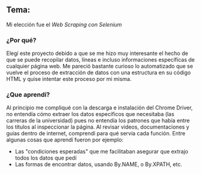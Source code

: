 ## Tema:
Mi elección fue el _Web Scraping con Selenium_
### ¿Por qué?
Elegí este proyecto debido a que se me hizo muy interesante el hecho de que se puede recopilar datos, líneas e incluso informaciones específicas de cualquier página web. Me pareció bastante curioso lo automatizado que se vuelve el proceso de extracción de datos con una estructura en su código HTML y quise intentar este proceso por mi misma.

### ¿Que aprendí?
Al principio me compliqué con la descarga e instalación del Chrome Driver, no entendía cómo extraer los datos específicos que necesitaba (las carreras de la universidad) pues no entendía los patrones que había entre los títulos al inspeccionar la página. Al revisar videos, documentaciones y guías dentro de internet, comprendí para qué servía cada función. Entre algunas cosas que aprendí fueron por ejemplo:
* Las "condiciones esperadas" que me facilitaban asegurar que extrajo todos los datos que pedí
* Las formas de encontrar datos, usando By.NAME, o By.XPATH, etc.
